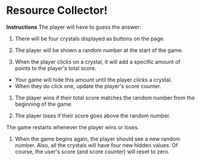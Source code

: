 # Resource Collector!

**Instructions**
The player will have to guess the answer:

1. There will be four crystals displayed as buttons on the page.

1. The player will be shown a random number at the start of the game.

1. When the player clicks on a crystal, it will add a specific amount of points to the player's total score.
  * Your game will hide this amount until the player clicks a crystal.
  * When they do click one, update the player's score counter.
1. The player wins if their total score matches the random number from the beginning of the game.

1. The player loses if their score goes above the random number.

The game restarts whenever the player wins or loses.

  1. When the game begins again, the player should see a new random number. Also, all the crystals will have four new hidden values. Of course, the user's score (and score counter) will reset to zero.

